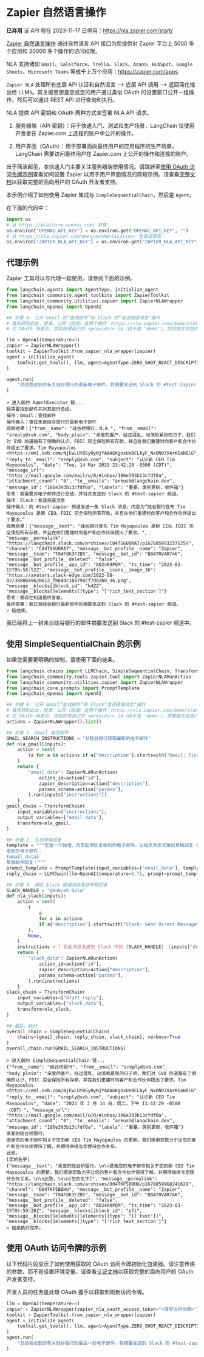 # Zapier 自然语言操作

**已弃用** 该 API 将在 2023-11-17 日停用：https://nla.zapier.com/start/

[Zapier 自然语言操作](https://nla.zapier.com/start/) 通过自然语言 API 接口为您提供对 Zapier 平台上 5000 多个应用和 20000 多个操作的访问权限。

NLA 支持诸如 `Gmail`、`Salesforce`、`Trello`、`Slack`、`Asana`、`HubSpot`、`Google Sheets`、`Microsoft Teams` 等成千上万个应用：https://zapier.com/apps

`Zapier NLA` 处理所有底层 API 认证和自然语言 --> 底层 API 调用 --> 返回简化输出给 LLMs。其关键思想是您或您的用户通过类似 OAuth 的设置窗口公开一组操作，然后可以通过 REST API 进行查询和执行。

NLA 提供 API 密钥和 OAuth 两种方式来签署 NLA API 请求。

1. 服务器端（API 密钥）：用于快速入门、测试和生产场景，LangChain 仅使用开发者在 Zapier.com 上连接的账户中公开的操作。

2. 用户界面（OAuth）：用于部署面向最终用户的应用程序的生产场景，LangChain 需要访问最终用户在 Zapier.com 上公开的操作和连接的账户。

出于简洁起见，本快速入门主要关注服务器端使用情况。请跳转至[使用 OAuth 访问令牌示例](#oauth)查看如何设置 Zapier 以用于用户界面情况的简短示例。请查看[完整文档](https://nla.zapier.com/start/)以获取完整的面向用户的 OAuth 开发者支持。

本示例介绍了如何使用 Zapier 集成与 `SimpleSequentialChain`，然后是 `Agent`。

在下面的代码中：

```python
import os
# 从 https://platform.openai.com/ 获取
os.environ["OPENAI_API_KEY"] = os.environ.get("OPENAI_API_KEY", "")
# 从 https://nla.zapier.com/docs/authentication/ 登录后获取：
os.environ["ZAPIER_NLA_API_KEY"] = os.environ.get("ZAPIER_NLA_API_KEY", "")
```

## 代理示例

Zapier 工具可以与代理一起使用。请参阅下面的示例。

```python
from langchain.agents import AgentType, initialize_agent
from langchain_community.agent_toolkits import ZapierToolkit
from langchain_community.utilities.zapier import ZapierNLAWrapper
from langchain_openai import OpenAI
```

```python
## 步骤 0. 公开 Gmail 的“查找邮件”和 Slack 的“发送频道消息”操作
# 首先转到此处，登录，公开（启用）这两个操作：https://nla.zapier.com/demo/start -- 对于此示例，可以将所有字段留空以“让 AI 猜测”
# 在 OAuth 场景中，您将获得自己的 <provider> id（而不是 'demo'），您将首先将您的用户路由到此处
```

```python
llm = OpenAI(temperature=0)
zapier = ZapierNLAWrapper()
toolkit = ZapierToolkit.from_zapier_nla_wrapper(zapier)
agent = initialize_agent(
    toolkit.get_tools(), llm, agent=AgentType.ZERO_SHOT_REACT_DESCRIPTION, verbose=True
)
```

```python
agent.run(
    "总结我收到的有关硅谷银行的最新电子邮件。将摘要发送到 Slack 的 #test-zapier 频道。"
)
```

```output
> 进入新的 AgentExecutor 链...
我需要找到邮件并对其进行总结。
操作：Gmail：查找邮件
操作输入：查找来自硅谷银行的最新电子邮件
观察结果：{"from__name": "硅谷桥银行，N.A.", "from__email": "sreply@svb.com", "body_plain": "亲爱的客户，经过混乱、动荡和紧张的日子，我们对 SVB 的道路有了明确的认识，FDIC 完全保险所有存款，并且在我们重建时向客户和合作伙伴提出了要求。Tim Mayopoulos <https://eml.svb.com/NjEwLUtBSy0yNjYAAAGKgoxUeBCLAyF_NxON97X4rKEaNBLG", "reply_to__email": "sreply@svb.com", "subject": "认识新 CEO Tim Mayopoulos", "date": "Tue, 14 Mar 2023 23:42:29 -0500 (CDT)", "message_url": "https://mail.google.com/mail/u/0/#inbox/186e393b13cfdf0a", "attachment_count": "0", "to__emails": "ankush@langchain.dev", "message_id": "186e393b13cfdf0a", "labels": "重要，类别更新，收件箱"}
思考：我需要对电子邮件进行总结，并将其发送到 Slack 的 #test-zapier 频道。
操作：Slack：发送频道消息
操作输入：向 #test-zapier 频道发送一条 Slack 消息，内容为“硅谷银行宣布 Tim Mayopoulos 是新 CEO。FDIC 完全保险所有存款，并且在他们重建时向客户和合作伙伴提出了要求。”
观察结果：{"message__text": "硅谷银行宣布 Tim Mayopoulos 是新 CEO。FDIC 完全保险所有存款，并且在他们重建时向客户和合作伙伴提出了要求。", "message__permalink": "https://langchain.slack.com/archives/C04TSGU0RA7/p1678859932375259", "channel": "C04TSGU0RA7", "message__bot_profile__name": "Zapier", "message__team": "T04F8K3FZB5", "message__bot_id": "B04TRV4R74K", "message__bot_profile__deleted": "false", "message__bot_profile__app_id": "A024R9PQM", "ts_time": "2023-03-15T05:58:52Z", "message__bot_profile__icons__image_36": "https://avatars.slack-edge.com/2022-08-02/3888649620612_f864dc1bb794cf7d82b0_36.png", "message__blocks[]block_id": "kdZZ", "message__blocks[]elements[]type": "['rich_text_section']"}
思考：我现在知道最终答案。
最终答案：我已将硅谷银行最新邮件的摘要发送到 Slack 的 #test-zapier 频道。
> 链结束。
```

我已经将上一封来自硅谷银行的邮件摘要发送到 Slack 的 #test-zapier 频道中。

## 使用 SimpleSequentialChain 的示例

如果您需要更明确的控制，请使用下面的链条。

```python
from langchain.chains import LLMChain, SimpleSequentialChain, TransformChain
from langchain_community.tools.zapier.tool import ZapierNLARunAction
from langchain_community.utilities.zapier import ZapierNLAWrapper
from langchain_core.prompts import PromptTemplate
from langchain_openai import OpenAI
```

```python
## 步骤 0. 公开 Gmail“查找邮件”和 Slack“发送直接消息”操作
# 首先转到此处，登录，公开（启用）这两个操作：https://nla.zapier.com/demo/start -- 对于此示例，可以将所有字段留空“Have AI guess”
# 在 OAuth 场景中，您将获得自己的 <provider> id（而不是 'demo'），您需要先将用户路由到此处
actions = ZapierNLAWrapper().list()
```

```python
## 步骤 1. Gmail 查找邮件
GMAIL_SEARCH_INSTRUCTIONS = "从硅谷银行获取最新的电子邮件"
def nla_gmail(inputs):
    action = next(
        (a for a in actions if a["description"].startswith("Gmail: Find Email")), None
    )
    return {
        "email_data": ZapierNLARunAction(
            action_id=action["id"],
            zapier_description=action["description"],
            params_schema=action["params"],
        ).run(inputs["instructions"])
    }
gmail_chain = TransformChain(
    input_variables=["instructions"],
    output_variables=["email_data"],
    transform=nla_gmail,
)
```

```python
## 步骤 2. 生成草稿回复
template = """您是一个助理，负责起草回复收到的电子邮件。以纯文本形式输出草稿回复（而非 JSON）。
收到的电子邮件：
{email_data}
草稿邮件回复："""
prompt_template = PromptTemplate(input_variables=["email_data"], template=template)
reply_chain = LLMChain(llm=OpenAI(temperature=0.7), prompt=prompt_template)
```

```python
## 步骤 3. 通过 Slack 直接消息发送草稿回复
SLACK_HANDLE = "@Ankush Gola"
def nla_slack(inputs):
    action = next(
        (
            a
            for a in actions
            if a["description"].startswith("Slack: Send Direct Message")
        ),
        None,
    )
    instructions = f'将此消息发送到 Slack 中的 {SLACK_HANDLE}：{inputs["draft_reply"]}'
    return {
        "slack_data": ZapierNLARunAction(
            action_id=action["id"],
            zapier_description=action["description"],
            params_schema=action["params"],
        ).run(instructions)
    }
slack_chain = TransformChain(
    input_variables=["draft_reply"],
    output_variables=["slack_data"],
    transform=nla_slack,
)
```

```python
## 最后，执行
overall_chain = SimpleSequentialChain(
    chains=[gmail_chain, reply_chain, slack_chain], verbose=True
)
overall_chain.run(GMAIL_SEARCH_INSTRUCTIONS)
```

```output
> 进入新的 SimpleSequentialChain 链...
{"from__name": "硅谷桥银行", "from__email": "sreply@svb.com", "body_plain": "亲爱的客户，经过混乱、动荡和紧张的日子后，我们对 SVB 的道路有了明确的认识，FDIC 完全保险所有存款，并在我们重建时向客户和合作伙伴提出了要求。Tim Mayopoulos <https://eml.svb.com/NjEwLUtBSy0yNjYAAAGKgoxUeBCLAyF_NxON97X4rKEaNBLG", "reply_to__email": "sreply@svb.com", "subject": "认识新 CEO Tim Mayopoulos", "date": "2023 年 3 月 14 日，周二，下午 11:42:29 -0500（CDT）", "message_url": "https://mail.google.com/mail/u/0/#inbox/186e393b13cfdf0a", "attachment_count": "0", "to__emails": "ankush@langchain.dev", "message_id": "186e393b13cfdf0a", "labels": "重要，类别更新，收件箱"}
亲爱的硅谷桥银行，
感谢您的电子邮件和关于您的新 CEO Tim Mayopoulos 的更新。我们感谢您致力于让您的客户和合作伙伴保持了解，并期待继续与您保持合作关系。
此致，
[您的名字]
{"message__text": "亲爱的硅谷桥银行，\n\n感谢您的电子邮件和关于您的新 CEO Tim Mayopoulos 的更新。我们感谢您致力于让您的客户和合作伙伴保持了解，并期待继续与您保持合作关系。\n\n此致，\n\n[您的名字]", "message__permalink": "https://langchain.slack.com/archives/D04TKF5BBHU/p1678859968241629", "channel": "D04TKF5BBHU", "message__bot_profile__name": "Zapier", "message__team": "T04F8K3FZB5", "message__bot_id": "B04TRV4R74K", "message__bot_profile__deleted": "false", "message__bot_profile__app_id": "A024R9PQM", "ts_time": "2023-03-15T05:59:28Z", "message__blocks[]block_id": "p7i", "message__blocks[]elements[]elements[]type": "[['text']]", "message__blocks[]elements[]type": "['rich_text_section']"}
> 链条执行完毕。
```

## <a id="oauth">使用 OAuth 访问令牌的示例</a>

以下代码片段显示了如何使用获取的 OAuth 访问令牌初始化包装器。请注意传递的参数，而不是设置环境变量。请查看[认证文档](https://nla.zapier.com/docs/authentication/#oauth-credentials)以获取完整的面向用户的 OAuth 开发者支持。

开发人员的任务是处理 OAuth 握手以获取和刷新访问令牌。

```python
llm = OpenAI(temperature=0)
zapier = ZapierNLAWrapper(zapier_nla_oauth_access_token="<填写访问令牌>")
toolkit = ZapierToolkit.from_zapier_nla_wrapper(zapier)
agent = initialize_agent(
    toolkit.get_tools(), llm, agent=AgentType.ZERO_SHOT_REACT_DESCRIPTION, verbose=True
)
agent.run(
    "总结我收到的有关硅谷银行的最后一封电子邮件。将摘要发送到 Slack 的 #test-zapier 频道。"
)
```